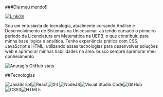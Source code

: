 

###Ola meu mundo!!

[![Linkdln](https://img.shields.io/badge/LinkedIn-0077B5?style=for-the-badge&logo=linkedin&logoColor=white)](https://www.linkedin.com/in/genilson-negreiros)

Sou um entusiasta de tecnologia, atualmente cursando Análise e Desenvolvimento de Sistemas na Unicesumar. Já tendo cursado o primeiro período da Licenciatura em Matemática na UEPB, o que contribuiu para minha base lógica e analítica. Tenho experiência prática com CSS, JavaScript e HTML, utilizando essas tecnologias para desenvolver soluções web e aprimorar minhas habilidades na área.
busco sempre aprimorar meu conhecimento

![Anurag's GitHub stats](https://github-readme-stats.vercel.app/api?username=Genilson-Cbrl&show_icons=true&theme=dracula)

##Tecnologias


![JavaScript](https://img.shields.io/badge/JavaScript-F7DF1E?style=for-the-badge&logo=javascript&logoColor=black)![React](https://img.shields.io/badge/React-20232A?style=for-the-badge&logo=react&logoColor=61DAFB)![Git](https://img.shields.io/badge/GIT-E44C30?style=for-the-badge&logo=git&logoColor=white)
![NodeJS](https://img.shields.io/badge/node.js-6DA55F?style=for-the-badge&logo=node.js&logoColor=white)![Visual Studio Code](https://img.shields.io/badge/Visual%20Studio%20Code-0078d7.svg?style=for-the-badge&logo=visual-studio-code&logoColor=white)![GitHub](https://img.shields.io/badge/github-%23121011.svg?style=for-the-badge&logo=github&logoColor=white)
![CSS3](https://img.shields.io/badge/css3-%231572B6.svg?style=for-the-badge&logo=css3&logoColor=white)![HTML5](https://img.shields.io/badge/html5-%23E34F26.svg?style=for-the-badge&logo=html5&logoColor=white)

